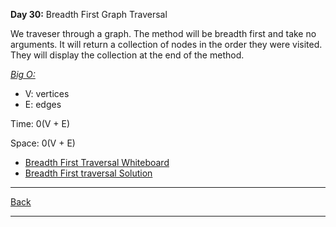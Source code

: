 **Day 30:** Breadth First Graph Traversal

We traveser through a graph. The method will be breadth first and take no arguments. It will return a collection of nodes in the order they were visited. They will display the collection at the end of the method.

<u>*Big O:*</u>

- V: vertices
- E: edges

Time: 0(V + E)

Space: 0(V + E)

- [Breadth First Traversal Whiteboard](../assets/breadth-1st-graph.png)
- [Breadth First traversal Solution](breadthFirst.js)

---
[Back](../README.md)

---
